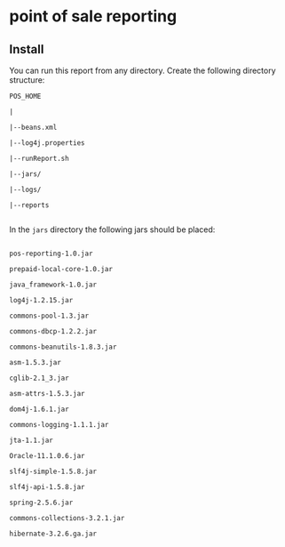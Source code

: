 # point of sale reporting

## Install

You can run this report from any directory.  Create the following directory structure:
<code>  
POS_HOME  
|  
|--beans.xml  
|--log4j.properties  
|--runReport.sh  
|--jars/  
|--logs/  
|--reports  
</code>

In the `jars` directory the following jars should be placed:  
<code>   
pos-reporting-1.0.jar  
prepaid-local-core-1.0.jar  
java_framework-1.0.jar    
log4j-1.2.15.jar  
commons-pool-1.3.jar  
commons-dbcp-1.2.2.jar  
commons-beanutils-1.8.3.jar  
asm-1.5.3.jar  
cglib-2.1_3.jar  
asm-attrs-1.5.3.jar  
dom4j-1.6.1.jar  
commons-logging-1.1.1.jar  
jta-1.1.jar  
Oracle-11.1.0.6.jar  
slf4j-simple-1.5.8.jar  
slf4j-api-1.5.8.jar  
spring-2.5.6.jar  
commons-collections-3.2.1.jar  
hibernate-3.2.6.ga.jar  
</code>  

